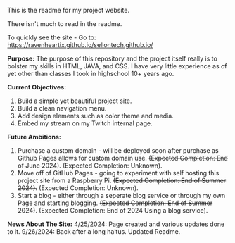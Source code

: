 This is the readme for my project website.

There isn't much to read in the readme.

To quickly see the site - Go to: https://ravenheartix.github.io/sellontech.github.io/

**Purpose:**
The purpose of this repository and the project itself really is to bolster my skills in HTML, JAVA, and CSS.
I have very little experience as of yet other than classes I took in highschool 10+ years ago.


**Current Objectives:**
1. Build a simple yet beautiful project site.
2. Build a clean navigation menu.
3. Add design elements such as color theme and media.
4. Embed my stream on my Twitch internal page.


**Future Ambitions:**
1. Purchase a custom domain - will be deployed soon after purchase as Github Pages allows for custom domain use. <s>(Expected Completion: End of June 2024).</s> (Expected Completion: Unknown).
2. Move off of GitHub Pages - going to experiment with self hosting this project site from a Raspberry Pi. <s>(Expected Completion: End of Summer 2024).</s> (Expected Completion: Unknown).
3. Start a blog - either through a seperate blog service or through my own Page and starting blogging. <s>(Expected Completion: End of Summer 2024)</s>. (Expected Completion: End of 2024 Using a blog service).

**News About The Site:**
4/25/2024: Page created and various updates done to it. 
9/26/2024: Back after a long haitus. Updated Readme.
